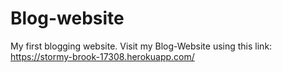 # Blog-website
My first blogging website.
Visit my Blog-Website using this link: https://stormy-brook-17308.herokuapp.com/
